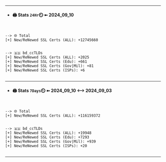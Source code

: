 

---
- #### 🖨️ **Stats** `24Hr`⏲️ ➼ 2024_09_10
```console


--> 🌐 Total
[+] New/ReNewed SSL Certs (ALL): +12745660


--> 🇧🇩 bd_ccTLDs
[+] New/ReNewed SSL Certs (ALL): +2025
[+] New/ReNewed SSL Certs (Edu): +661
[+] New/ReNewed SSL Certs (Gov|Mil): +81
[+] New/ReNewed SSL Certs (ISPs): +6


```

---
- #### 🖨️ **Stats** `7Days`⏲️ ➼ 2024_09_10 <--> 2024_09_03
```console


--> 🌐 Total
[+] New/ReNewed SSL Certs (ALL): +116159372


--> 🇧🇩 bd_ccTLDs
[+] New/ReNewed SSL Certs (ALL): +19948
[+] New/ReNewed SSL Certs (Edu): +7293
[+] New/ReNewed SSL Certs (Gov|Mil): +939
[+] New/ReNewed SSL Certs (ISPs): +20


```

---

